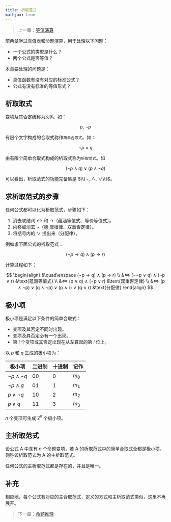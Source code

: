 ```yaml
---
title: 析取范式
mathjax: true
---
```


> 上一章：[等值演算](/logic/equivalent-formula)

前两章学过真值表和命题演算，用于处理以下问题：

- 一个公式的类型是什么？
- 两个公式是否等值？

本章要处理的问题是：

- 真值函数有没有对应的标准公式？
- 公式有没有标准的等值形式？

## 析取取式

变项及其否定统称为`文字`。如：

$$
p,\ ¬p
$$

有限个文字构成的合取式称作`简单合取式`。如：

$$
¬p ∧ q
$$

由有限个简单合取式构成的析取式称为`析取范式`。如 

$$
(¬p ∧ q) ∨ (p ∧ ¬q)
$$

可以看出，析取范式的功能完备集是 $\\{¬, ∧, ∨\\}$。

## 求析取范式的步骤

任何公式都可以化为析取范式，步骤如下：

1. 消去联结词 $↔$ 和 $→$（蕴涵等值式、等价等值式）。
2. 内移或消去 $¬$（德·摩根律、双重否定律）。
3. 将括号内的 $\lor$ 提出来（分配律）。

例如求下面公式的析取范式：

$$
(¬p → q) ∧ (p → r)
$$

计算过程如下：

$$
\begin{align}
&\quad\enspace (¬p → q) ∧ (p → r) \\
&⇔ (¬¬p ∨ q) ∧ (¬p ∨ r)                      &\text{蕴涵等值式} \\
&⇔ (p ∨ q) ∧ (¬p ∨ r)                        &\text{双重否定律} \\
&⇔ (p ∧ ¬p) ∨ (q ∧ ¬p) ∨ (p ∧ r) ∨ (q ∧ r)   &\text{分配律} 
\end{align}
$$

## 极小项

极小项是满足以下条件的简单合取式：

- 变项及其否定不同时出现。
- 变项及其否定必有一个出现。
- 第 $i$ 个变项或其否定出现在从左算起的第 $i$ 位上。

以 $p$ 和 $q$ 生成的极小项为：

| 极小项   | 二进制 | 十进制 | 记作 |
|---------|-------|-------|-----|
| $¬p ∧ ¬q$ | 00    | 0     | $m_0$  |
| $¬p ∧ q$  | 01    | 1     | $m_1$  |
| $p ∧ ¬q$  | 10    | 2     | $m_2$  |
| $p ∧ q$   | 11    | 3     | $m_3$  |

$n$ 个变项可生成 $2^n$ 个极小项。

## 主析取范式

设公式 A 中含有 $n$ 个命题变项，若 A 的析取范式中的简单合取式全都是极小项，则称该析取范式为 A 的主析取范式。

任何公式的主析取范式都是存在的，并且是唯一。

## 补充

相应地，每个公式有对应的主合取范式，定义的方式和主析取范式类似，这里不再展开。

> 下一章：[命题推理](/logic/propositional-reasoning)